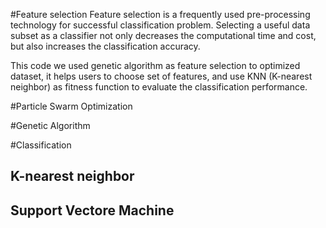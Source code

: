 
#Feature selection
Feature selection is a frequently used pre-processing technology for successful classification problem. Selecting a useful data subset as a classifier not only decreases the computational time and cost, but also increases the classification accuracy. 

This code we used genetic algorithm as feature selection to optimized dataset, it helps users to choose set of features, and use KNN (K-nearest neighbor) as fitness function to evaluate the classification performance.

#Particle Swarm Optimization


#Genetic Algorithm


#Classification
## K-nearest neighbor

## Support Vectore Machine